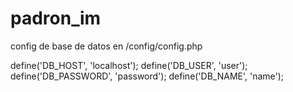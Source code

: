 padron_im
=========

config de base de datos en /config/config.php

define('DB_HOST', 'localhost');
define('DB_USER', 'user');
define('DB_PASSWORD', 'password');
define('DB_NAME', 'name');